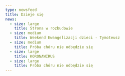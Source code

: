 ```yaml
---
type: newsfeed
title: Dzieje się
news:
  - size: large
    title: Strona w rozbudowie
  - size: medium
    title: Weekend Ewangelizacji dzieci - Tymoteusz
  - size: medium
    title: Próba chóru nie odbędzie się
  - size: large
    title: KORONAWIRUS
  - size: large
    title: Próba chóru nie odbędzie się
---
```


